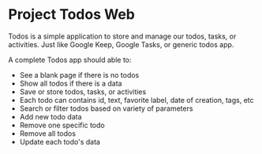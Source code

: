 # Project Todos Web

Todos is a simple application to store and manage our todos, tasks, or activities. Just like Google Keep, Google Tasks, or generic todos app.

A complete Todos app should able to:

- See a blank page if there is no todos
- Show all todos if there is a data
- Save or store todos, tasks, or activities
- Each todo can contains id, text, favorite label, date of creation, tags, etc
- Search or filter todos based on variety of parameters
- Add new todo data
- Remove one specific todo
- Remove all todos
- Update each todo's data
